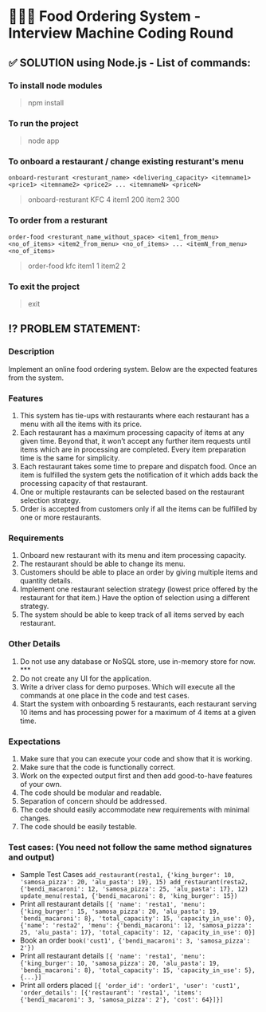 # 👨🏻‍💻 Food Ordering System - Interview Machine Coding Round

## ✅ SOLUTION using Node.js - List of commands:

### To install node modules
> npm install
### To run the project
> node app
### To onboard a restaurant / change existing resturant's menu
`onboard-resturant <resturant_name> <delivering_capacity> <itemname1> <price1> <itemname2> <price2> ... <itemnameN> <priceN>`
> onboard-resturant KFC 4 item1 200 item2 300
### To order from a resturant
`order-food <resturant_name_without_space> <item1_from_menu> <no_of_items> <item2_from_menu> <no_of_items> ... <itemN_from_menu> <no_of_items>`
> order-food kfc item1 1 item2 2
### To exit the project
> exit

## ⁉️ PROBLEM STATEMENT:

### Description
Implement an online food ordering system. Below are the expected features from the system.
### Features
1. This system has tie-ups with restaurants where each restaurant has a menu with all the items with its price.
2. Each restaurant has a maximum processing capacity of items at any given time. Beyond that, it won’t accept any further item requests until items which are in processing are completed. Every item preparation time is the same for simplicity.
3. Each restaurant takes some time to prepare and dispatch food. Once an item is fulfilled the system gets the notification of it which adds back the processing capacity of that restaurant.
4. One or multiple restaurants can be selected based on the restaurant selection strategy.
5. Order is accepted from customers only if all the items can be fulfilled by one or more restaurants.
### Requirements
1. Onboard new restaurant with its menu and item processing capacity.
2. The restaurant should be able to change its menu.
3. Customers should be able to place an order by giving multiple items and quantity details.
4. Implement one restaurant selection strategy (lowest price offered by the restaurant for that item.) Have the option of selection using a different strategy.
5. The system should be able to keep track of all items served by each restaurant.
### Other Details
1. Do not use any database or NoSQL store, use in-memory store for now. ***
2. Do not create any UI for the application.
3. Write a driver class for demo purposes. Which will execute all the commands at one place in the code and test cases.
4. Start the system with onboarding 5 restaurants, each restaurant serving 10 items and has processing power for a maximum of 4 items at a given time.
### Expectations
1. Make sure that you can execute your code and show that it is working.
2. Make sure that the code is functionally correct.
3. Work on the expected output first and then add good-to-have features of your own.
4. The code should be modular and readable.
5. Separation of concern should be addressed.
6. The code should easily accommodate new requirements with minimal changes.
7. The code should be easily testable.
### Test cases: (You need not follow the same method signatures and output)
- Sample Test Cases
`add_restaurant(resta1, {'king_burger': 10, 'samosa_pizza': 20, 'alu_pasta': 19}, 15)
add_restaurant(resta2, {'bendi_macaroni': 12, 'samosa_pizza': 25, 'alu_pasta': 17}, 12)
update_menu(resta1, {'bendi_macaroni': 8, 'king_burger': 15})`
- Print all restaurant details
`[{ 'name': 'resta1', 'menu': {'king_burger': 15, 'samosa_pizza': 20, 'alu_pasta': 19, 'bendi_macaroni': 8}, 'total_capacity': 15, 'capacity_in_use': 0},
{'name': 'resta2', 'menu': {'bendi_macaroni': 12, 'samosa_pizza': 25, 'alu_pasta': 17}, 'total_capacity': 12, 'capacity_in_use': 0}]`
- Book an order
`book('cust1', {'bendi_macaroni': 3, 'samosa_pizza': 2'})`
- Print all restaurant details
`[{ 'name': 'resta1', 'menu': {'king_burger': 10, 'samosa_pizza': 20, 'alu_pasta': 19, 'bendi_macaroni': 8}, 'total_capacity': 15, 'capacity_in_use': 5}, {...}]`
- Print all orders placed
`[{ 'order_id': 'order1', 'user': 'cust1', 'order_details': [{'restaurant': 'resta1', 'items': {'bendi_macaroni': 3, 'samosa_pizza': 2'}, 'cost': 64}]}]`
